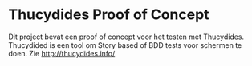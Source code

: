 Thucydides Proof of Concept
==========

Dit project bevat een proof of concept voor het testen met Thucydides. Thucydided is een tool om Story based of BDD tests voor schermen te doen.
Zie http://thucydides.info/


